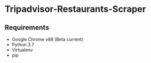 # Tripadvisor-Restaurants-Scraper
## Requirements

- Google Chrome v88 (Beta current)
- Python 3.7
- Virtualenv
- pip

